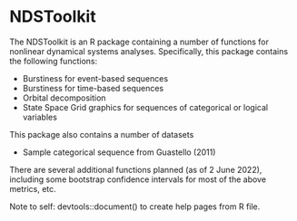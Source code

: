 # NDSToolkit

The NDSToolkit is an R package containing a number of functions for nonlinear dynamical systems analyses. Specifically, this package contains the following functions:

- Burstiness for event-based sequences
- Burstiness for time-based sequences
- Orbital decomposition
- State Space Grid graphics for sequences of categorical or logical variables

This package also contains a number of datasets

- Sample categorical sequence from Guastello (2011)

There are several additional functions planned (as of 2 June 2022), including some bootstrap confidence intervals for most of the above metrics, etc.

Note to self: devtools::document() to create help pages from R file.
